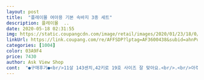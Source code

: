```yaml
---
layout: post 
title:  "플레이몰 여아용 기본 속바지 3종 세트" 
description: 플레이몰  ..
date: 2020-05-18 02:31:55 
img: https://static.coupangcdn.com/image/retail/images/2020/01/23/18/0/031f8f45-8c1e-4e56-9f48-42ba9924cdc9.jpg 
linkUrl: https://link.coupang.com/re/AFFSDP?lptag=AF3600438&subid=ahnPublicAsk&pageKey=1221268360&itemId=2212161752&vendorItemId=70209949480&traceid=V0-113-2d91c67d3bb09fde 
categories: [1004] 
color: 03A9F4 
price: 7430 
author: Ask View Shop 
cont:  "●구매후기●<br/>11살 143센치,42키로 19호 사이즈 잘 맞아요.<br/>.<br/>아주 조금 여유있어요.<br/>.<br/>꽉 끼지 않아 괜찮네요<br/>Y존 밑 기장은 허벅지 중간 아래까지 내려와서 말리거나 하는 부분도 없이 적당하게 커버를 하네요.<br/><br/>길이도 마음에 들고 사이즈도 예상만큼입니다.<br/><br/>다른 컬러로 3장이나 있어 좋고 평소 많이 입히는 컬러들이라 더 좋네요.<br/><br/>다만 배에 살집이 좀 있는 어린이라면 꽉 맞을지도 모르겠어요.<br/><br/>딸냄이가 아주 편하다고 하네요.<br/><br/>여름이 다가와 원피스를 많이 입히게 될 듯 해서 속바지를 찾다가 발견했어요.<br/><br/>이제 키도 크고 어엿한 초등 학생이라 속치마 바지 잘 챙겨 입혀야 하겠어서요.<br/> 날 더워지니 원피스나 바람 잘 통하는 치마를 자주 입으려 해서 속바지는 이제 필수인듯요.<br/><br/>착장 모습도 보니 허리 밴드도 낙낙하니 적당한 텐션에 흘러내리지 않으면서 배를 잘 감싸주네요.<br/><br/>초2 딸냄 130cm/28kg 치마 안에 입힐려고 구매 했습니다.<br/><br/>" 
---
```

